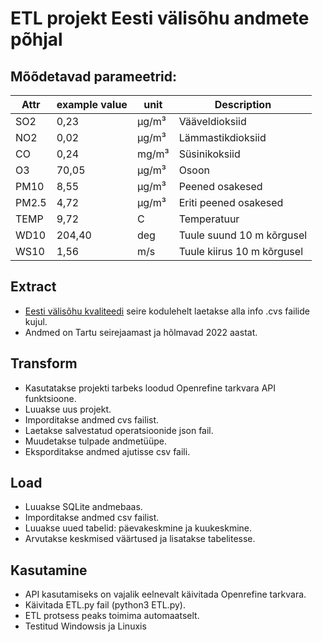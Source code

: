 # ETL projekt Eesti välisõhu andmete põhjal
## Mõõdetavad parameetrid:
| Attr  | example value | unit    | Description                 |
| ----- | ------------- | ------- | --------------------------- |
| SO2   | 0,23          | µg/m³ | Vääveldioksiid            |
| NO2   | 0,02          | µg/m³ | Lämmastikdioksiid          |
| CO    | 0,24          | mg/m³  | Süsinikoksiid              |
| O3    | 70,05         | µg/m³ | Osoon                       |
| PM10  | 8,55          | µg/m³ | Peened osakesed             |
| PM2.5 | 4,72          | µg/m³ | Eriti peened osakesed       |
| TEMP  | 9,72          | C       | Temperatuur                 |
| WD10  | 204,40        | deg     | Tuule suund 10 m kõrgusel  |
| WS10  | 1,56          | m/s     | Tuule kiirus 10 m kõrgusel |

## Extract
- [Eesti välisõhu kvaliteedi](https://airviro.klab.ee/) seire kodulehelt laetakse alla info .cvs failide kujul. 
- Andmed on Tartu seirejaamast ja hõlmavad 2022 aastat.

## Transform
- Kasutatakse projekti tarbeks loodud Openrefine tarkvara API funktsioone.
- Luuakse uus projekt.
- Imporditakse andmed cvs failist.
- Laetakse salvestatud operatsioonide json fail.
- Muudetakse tulpade andmetüüpe.
- Eksporditakse andmed ajutisse csv faili.

## Load
- Luuakse SQLite andmebaas.
- Imporditakse andmed csv failist.
- Luuakse uued tabelid: päevakeskmine ja kuukeskmine.
- Arvutakse keskmised väärtused ja lisatakse tabelitesse.

## Kasutamine
- API kasutamiseks on vajalik eelnevalt käivitada Openrefine tarkvara.
- Käivitada ETL.py fail (python3 ETL.py).
- ETL protsess peaks toimima automaatselt.
- Testitud Windowsis ja Linuxis


